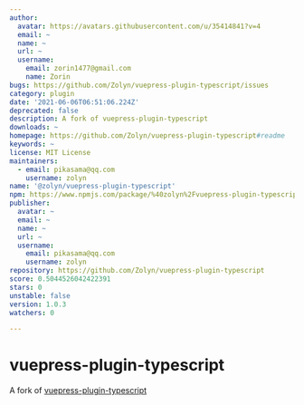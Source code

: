 ```yaml
---
author:
  avatar: https://avatars.githubusercontent.com/u/35414841?v=4
  email: ~
  name: ~
  url: ~
  username:
    email: zorin1477@gmail.com
    name: Zorin
bugs: https://github.com/Zolyn/vuepress-plugin-typescript/issues
category: plugin
date: '2021-06-06T06:51:06.224Z'
deprecated: false
description: A fork of vuepress-plugin-typescript
downloads: ~
homepage: https://github.com/Zolyn/vuepress-plugin-typescript#readme
keywords: ~
license: MIT License
maintainers:
  - email: pikasama@qq.com
    username: zolyn
name: '@zolyn/vuepress-plugin-typescript'
npm: https://www.npmjs.com/package/%40zolyn%2Fvuepress-plugin-typescript
publisher:
  avatar: ~
  email: ~
  name: ~
  url: ~
  username:
    email: pikasama@qq.com
    username: zolyn
repository: https://github.com/Zolyn/vuepress-plugin-typescript
score: 0.5044526042422391
stars: 0
unstable: false
version: 1.0.3
watchers: 0

---
```


# vuepress-plugin-typescript
A fork of [vuepress-plugin-typescript](https://github.com/vuepress/vuepress-community/tree/main/packages/vuepress-plugin-typescript)
